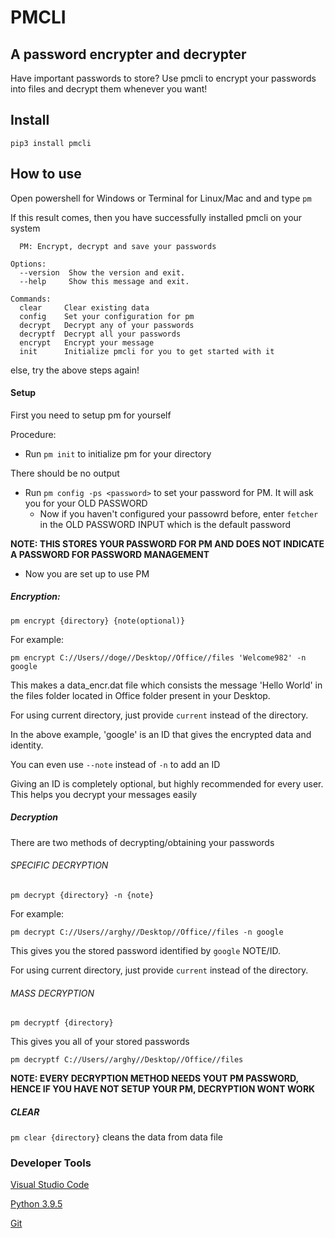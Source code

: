 # PMCLI

## A password encrypter and decrypter

Have important passwords to store? Use pmcli to encrypt your passwords into files and decrypt them whenever you want!

## Install

```
pip3 install pmcli 
```

## How to use

Open powershell for Windows or Terminal for Linux/Mac and  and type ```pm```

If this result comes, then you have successfully installed pmcli on your system

```
  PM: Encrypt, decrypt and save your passwords

Options:
  --version  Show the version and exit.
  --help     Show this message and exit.

Commands:
  clear     Clear existing data
  config    Set your configuration for pm
  decrypt   Decrypt any of your passwords
  decryptf  Decrypt all your passwords
  encrypt   Encrypt your message
  init      Initialize pmcli for you to get started with it
```

else, try the above steps again!

#### Setup

First you need to setup pm for yourself

Procedure:

- Run `pm init` to initialize pm for your directory

There should be no output

- Run `pm config -ps <password>` to set your password for PM. It will ask you for your OLD PASSWORD
  - Now if you haven't configured your passowrd before, enter `fetcher` in the OLD PASSWORD INPUT which is the default password

**NOTE: THIS STORES YOUR PASSWORD FOR PM AND DOES NOT INDICATE A PASSWORD FOR PASSWORD MANAGEMENT**

- Now you are set up to use PM

##### Encryption:

```
pm encrypt {directory} {note(optional)}
```

For example:

```
pm encrypt C://Users//doge//Desktop//Office//files 'Welcome982' -n google
```

This makes a data_encr.dat file which consists the message 'Hello World' in the files folder located in Office folder present in your Desktop.

For using current directory, just provide `current` instead of the directory.

In the above example, 'google' is an ID that gives the encrypted data and identity.

You can even use `--note` instead of `-n` to add an ID

Giving an ID is completely optional, but highly recommended for every user. This helps you decrypt your messages easily

##### Decryption

There are two methods of decrypting/obtaining your passwords

###### SPECIFIC DECRYPTION

```
pm decrypt {directory} -n {note}
```

For example:

```
pm decrypt C://Users//arghy//Desktop//Office//files -n google
```

This gives you the stored password identified by `google` NOTE/ID.

For using current directory, just provide `current` instead of the directory.

###### MASS DECRYPTION

```
pm decryptf {directory} 
```

This gives you all of your stored passwords

```
pm decryptf C://Users//arghy//Desktop//Office//files
```

**NOTE: EVERY DECRYPTION METHOD NEEDS YOUT PM PASSWORD, HENCE IF YOU HAVE NOT SETUP YOUR PM, DECRYPTION WONT WORK**

##### CLEAR

`pm clear {directory}` cleans the data from data file

### Developer Tools

[Visual Studio Code](https://github.com/microsoft/vscode)

[Python 3.9.5](https://python.org)

[Git](https://git-scm.com)
